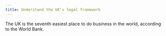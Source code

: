 ```yaml
---
title: Understand the UK’s legal framework 
---
```


The UK is the seventh easiest place to do business in the world, according to the World Bank.
